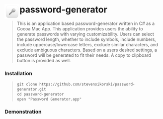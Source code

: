 # password-generator <img title="Icon" align="left" width="48px" src="./images/icon.png"/>

> This is an application based password-generator written in C# as a Cocoa Mac App. This application provides users the ability to generate passwords with varying customizability. Users can select the password length, whether to include symbols, include numbers, include uppercase/lowercase letters, exclude similar characters, and exclude ambiguous characters. Based on a users desired settings, a password will be generated to fit their needs. A copy to clipboard button is provided as well.

### Installation
> ```
> git clone https://github.com/stevensikorski/password-generator.git
> cd password-generator
> open "Password Generator.app"
> ```

### Demonstration